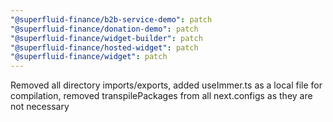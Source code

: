 ```yaml
---
"@superfluid-finance/b2b-service-demo": patch
"@superfluid-finance/donation-demo": patch
"@superfluid-finance/widget-builder": patch
"@superfluid-finance/hosted-widget": patch
"@superfluid-finance/widget": patch
---
```


Removed all directory imports/exports, added useImmer.ts as a local file for compilation, removed transpilePackages from all next.configs as they are not necessary
